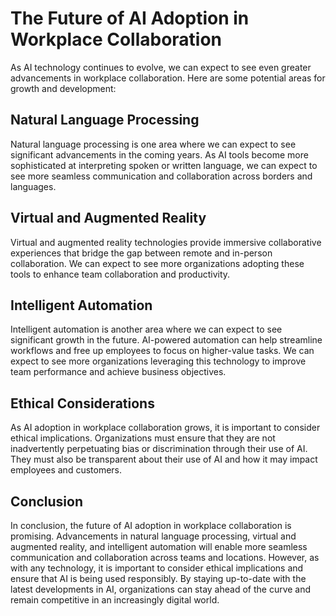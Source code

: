 The Future of AI Adoption in Workplace Collaboration
===========================================================================

As AI technology continues to evolve, we can expect to see even greater advancements in workplace collaboration. Here are some potential areas for growth and development:

Natural Language Processing
---------------------------

Natural language processing is one area where we can expect to see significant advancements in the coming years. As AI tools become more sophisticated at interpreting spoken or written language, we can expect to see more seamless communication and collaboration across borders and languages.

Virtual and Augmented Reality
-----------------------------

Virtual and augmented reality technologies provide immersive collaborative experiences that bridge the gap between remote and in-person collaboration. We can expect to see more organizations adopting these tools to enhance team collaboration and productivity.

Intelligent Automation
----------------------

Intelligent automation is another area where we can expect to see significant growth in the future. AI-powered automation can help streamline workflows and free up employees to focus on higher-value tasks. We can expect to see more organizations leveraging this technology to improve team performance and achieve business objectives.

Ethical Considerations
----------------------

As AI adoption in workplace collaboration grows, it is important to consider ethical implications. Organizations must ensure that they are not inadvertently perpetuating bias or discrimination through their use of AI. They must also be transparent about their use of AI and how it may impact employees and customers.

Conclusion
----------

In conclusion, the future of AI adoption in workplace collaboration is promising. Advancements in natural language processing, virtual and augmented reality, and intelligent automation will enable more seamless communication and collaboration across teams and locations. However, as with any technology, it is important to consider ethical implications and ensure that AI is being used responsibly. By staying up-to-date with the latest developments in AI, organizations can stay ahead of the curve and remain competitive in an increasingly digital world.
